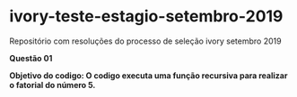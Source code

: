# ivory-teste-estagio-setembro-2019
Repositório com resoluções do processo de seleção ivory setembro 2019

<strong>Questão 01
  
  <b>Objetivo do codigo:</b> O codigo executa uma função recursiva para realizar o fatorial do número 5.
  
